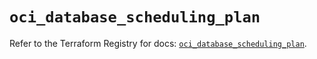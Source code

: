 # `oci_database_scheduling_plan`

Refer to the Terraform Registry for docs: [`oci_database_scheduling_plan`](https://registry.terraform.io/providers/hashicorp/oci/7.19.0/docs/resources/database_scheduling_plan).
